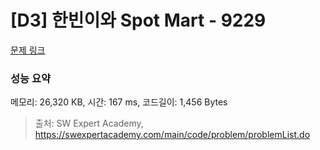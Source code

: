 # [D3] 한빈이와 Spot Mart - 9229 

[문제 링크](https://swexpertacademy.com/main/code/problem/problemDetail.do?contestProbId=AW8Wj7cqbY0DFAXN) 

### 성능 요약

메모리: 26,320 KB, 시간: 167 ms, 코드길이: 1,456 Bytes



> 출처: SW Expert Academy, https://swexpertacademy.com/main/code/problem/problemList.do
